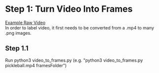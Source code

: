# Step 1: Turn Video Into Frames
[Example Raw Video](https://drive.google.com/file/d/1_IttM4H7DOy-TL_xemQOnQhvGvwnt7TG/view?usp=sharing) \
In order to label video, it first needs to be converted from a .mp4 to many .png images.

## Step 1.1
Run python3 video_to_frames.py <videoPath> <framesDirectory> (e.g. "python3 video_to_frames.py pickleball.mp4 framesFolder")
